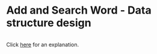 # Add and Search Word - Data structure design 

~~~java

~~~

Click [here](Explanation.md) for an explanation.

